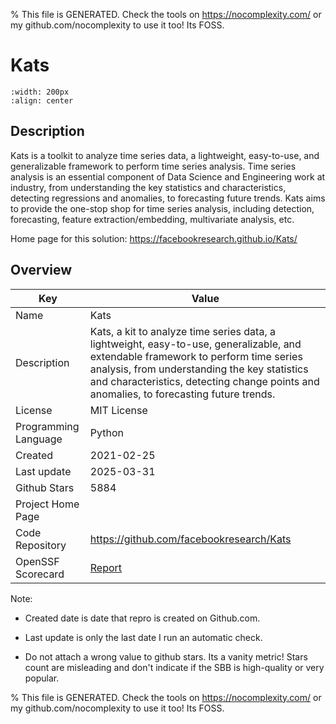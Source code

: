 
% This file is GENERATED. Check the tools on https://nocomplexity.com/ or my github.com/nocomplexity to use it too! Its FOSS. 

# Kats


```{image} https://github.com/facebookresearch/Kats/raw/main/kats_logo.svg 
:width: 200px 
:align: center 
```

## Description 

Kats is a toolkit to analyze time series data, a lightweight, easy-to-use, and generalizable framework to perform time series analysis. Time series analysis is an essential component of Data Science and Engineering work at industry, from understanding the key statistics and characteristics, detecting regressions and anomalies, to forecasting future trends. Kats aims to provide the one-stop shop for time series analysis, including detection, forecasting, feature extraction/embedding, multivariate analysis, etc.

Home page for this solution: https://facebookresearch.github.io/Kats/ 

## Overview 

| Key | Value |
| --- | --- |
| Name | Kats |
| Description | Kats, a kit to analyze time series data, a lightweight, easy-to-use, generalizable, and extendable framework to perform time series analysis, from understanding the key statistics and characteristics, detecting change points and anomalies, to forecasting future trends.  |
| License | MIT License |
| Programming Language | Python |
| Created | 2021-02-25 |
| Last update | 2025-03-31 |
| Github Stars | 5884 |
| Project Home Page |  |
| Code Repository | https://github.com/facebookresearch/Kats |
| OpenSSF Scorecard | [Report](https://securityscorecards.dev/viewer/?uri=github.com/facebookresearch/Kats) |

Note:
 - Created date is date that repro is created on Github.com. 

- Last update is only the last date I run an automatic check. 

- Do not attach a wrong value to github stars. Its a vanity metric! Stars count are misleading and 
don't indicate if the SBB is high-quality or very popular.

% This file is GENERATED. Check the tools on https://nocomplexity.com/ or my github.com/nocomplexity to use it too! Its FOSS. 

